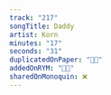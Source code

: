 ```yaml
---
track: "217"
songTitle: Daddy
artist: Korn
minutes: "17"
seconds: "31"
duplicatedOnPaper: "👍🏻"
addedOnRYM: "👍🏻"
sharedOnMonoquin: ❌
---
```

